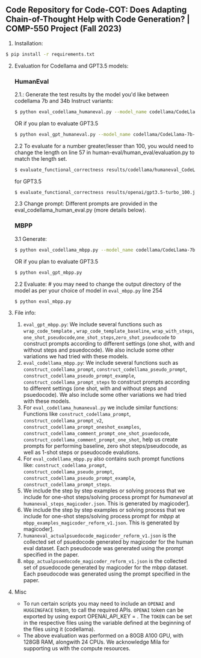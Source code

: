 ## Code Repository for Code-COT: Does Adapting Chain-of-Thought Help with Code Generation? |  COMP-550 Project (Fall 2023)

1. Installation:
```bash
$ pip install -r requirements.txt
```


2. Evaluation for Codellama and GPT3.5 models:
    ### HumanEval
   
    2.1.: Generate the test results by the model you'd like between codellama 7b and 34b Instruct variants:
    ```bash
    $ python eval_codellama_humaneval.py --model_name codellama/CodeLlama-7b-Instruct-hf --length 100
    ```
    OR if you plan to evaluate GPT3.5
    ```bash
    $ python eval_gpt_humaneval.py --model_name codellama/CodeLlama-7b-Instruct-hf --length 100
    ``` 
    2.2 To evaluate for a number greater/lesser than 100, you would need to change the length on line 57 in human-eval/human_eval/evaluation.py to match the length set.
    ```bash
    $ evaluate_functional_correctness results/codellama/humaneval_CodeLlama-7b-Instruct-hf_100.jsonl
    ```
    for GPT3.5
    ```bash
    $ evaluate_functional_correctness results/openai/gpt3.5-turbo_100.jsonl
    ``` 
    2.3 Change prompt: Different prompts are provided in the eval_codellama_human_eval.py (more details below).

    ### MBPP
    3.1 Generate:
    ```bash
    $ python eval_codellama_mbpp.py --model_name codellama/CodeLlama-7b-Instruct-hf --length 100
    ```
    OR if you plan to evaluate GPT3.5
    ```bash
    $ python eval_gpt_mbpp.py 
    ``` 
   2.2 Evaluate: # you may need to change the output directory of the model as per your choice of model in ```eval_mbpp.py``` line 254
    ```bash
    $ python eval_mbpp.py
    ```

3. File info:
 
   1. ```eval_gpt_mbpp.py```:
    We include several functions such as ```wrap_code_template``` , ```wrap_code_template_baseline```, ```wrap_with_steps```, ```one_shot_pseudocode```,```one_shot_steps```,```zero_shot_pseudocode``` to construct prompts according to different settings  (one shot, with and without steps and psuedocode). We also include some other variations we had tried with these models.
   2. ```eval_codellama_mbpp.py```:
    We include several functions such as ```construct_codellama_prompt```, ```construct_codellama_pseudo_prompt```, ```construct_codellama_pseudo_prompt_example```, ```construct_codellama_prompt_steps``` to construct prompts according to different settings  (one shot, with and without steps and psuedocode). We also include some other variations we had tried with these models.
   3. For ```eval_codellama_humaneval.py``` we include similar functions:
   Functions like ```construct_codellama_prompt```, ```construct_codellama_prompt_v2```, ```construct_codellama_prompt_oneshot_examples```, ```construct_codellama_comment_prompt_one_shot_psuedocode```, ```construct_codellama_comment_prompt_one_shot```, help us create prompts for performing baseline, zero shot steps/pseudocode, as well as 1-shot steps or pseudocode evalutions.
   4. For ```eval_codellama_mbpp.py``` also contains such prompt functions like:
      ```construct_codellama_prompt```, ```construct_codellama_pseudo_prompt```, ```construct_codellama_pseudo_prompt_example```, ```construct_codellama_prompt_steps```.
   5. We include the step by step examples or solving process that we include for one-shot steps/solving process prompt for *humaneval* at 
   ```humaneval_steps_magicoder.json```. This is generated by magicoder[1](https://huggingface.co/ise-uiuc/Magicoder-CL-7B). 
   6. We include the step by step examples or solving process that we include for one-shot steps/solving process prompt for *mbpp* at         
   ```mbpp_examples_magicoder_reform_v1.json```. This is generated by magicoder[1](https://huggingface.co/ise-uiuc/Magicoder-CL-7B).
   7. ```humaneval_actualpsuedocode_magicoder_reform_v1.json``` is the collected set of psuedocode generated by magicoder for the human eval dataset. Each pseudocode was generated using the prompt specified in the paper. 
   8. ```mbpp_actualpsuedocode_magicoder_reform_v1.json``` is the collected set of psuedocode generated by magicoder for the mbpp dataset. Each pseudocode was generated using the prompt specified in the paper. 
   
4. Misc
    - To run certain scripts you may need to include an ```OPENAI``` and ```HUGGINGFACE``` token, to call the required APIs. ```OPENAI``` token can be exported by using export  OPENAI_API_KEY = <OPENAIKEY>.
      The ```TOKEN``` can be set in the respective files using the variable defined at the beginning of the files using it (codellama).
    - The above evaluation was performed on a 80GB A100 GPU, with 128GB RAM, alongwith 24 CPUs. We acknowledge Mila for supporting us with the compute resources.
    
   
    
